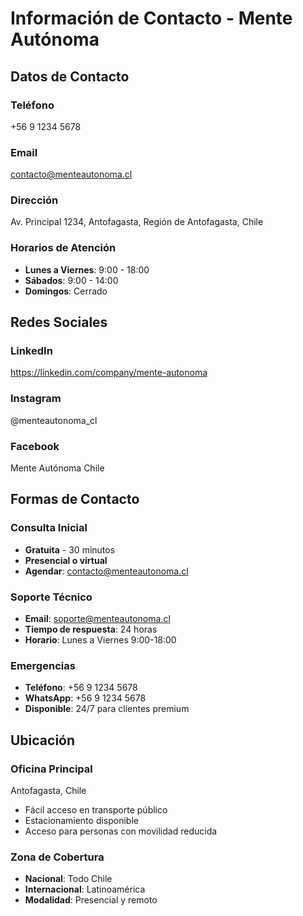 # Información de Contacto - Mente Autónoma

## Datos de Contacto
### Teléfono
+56 9 1234 5678

### Email
contacto@menteautonoma.cl

### Dirección
Av. Principal 1234, Antofagasta, Región de Antofagasta, Chile

### Horarios de Atención
- **Lunes a Viernes**: 9:00 - 18:00
- **Sábados**: 9:00 - 14:00
- **Domingos**: Cerrado

## Redes Sociales
### LinkedIn
https://linkedin.com/company/mente-autonoma

### Instagram
@menteautonoma_cl

### Facebook
Mente Autónoma Chile

## Formas de Contacto
### Consulta Inicial
- **Gratuita** - 30 minutos
- **Presencial o virtual**
- **Agendar**: contacto@menteautonoma.cl

### Soporte Técnico
- **Email**: soporte@menteautonoma.cl
- **Tiempo de respuesta**: 24 horas
- **Horario**: Lunes a Viernes 9:00-18:00

### Emergencias
- **Teléfono**: +56 9 1234 5678
- **WhatsApp**: +56 9 1234 5678
- **Disponible**: 24/7 para clientes premium

## Ubicación
### Oficina Principal
Antofagasta, Chile
- Fácil acceso en transporte público
- Estacionamiento disponible
- Acceso para personas con movilidad reducida

### Zona de Cobertura
- **Nacional**: Todo Chile
- **Internacional**: Latinoamérica
- **Modalidad**: Presencial y remoto
